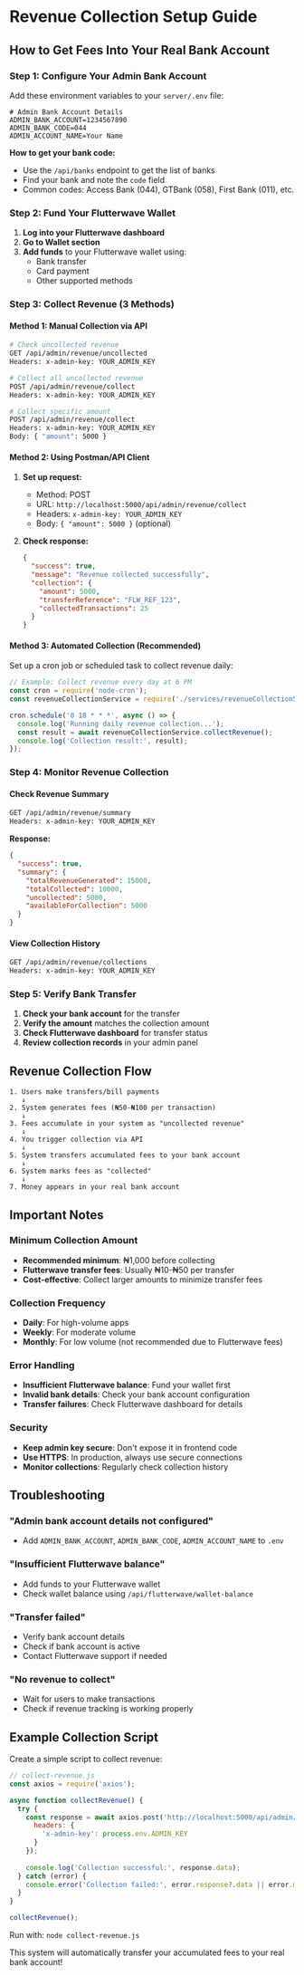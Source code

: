 # Revenue Collection Setup Guide

## How to Get Fees Into Your Real Bank Account

### Step 1: Configure Your Admin Bank Account

Add these environment variables to your `server/.env` file:

```env
# Admin Bank Account Details
ADMIN_BANK_ACCOUNT=1234567890
ADMIN_BANK_CODE=044
ADMIN_ACCOUNT_NAME=Your Name
```

**How to get your bank code:**
- Use the `/api/banks` endpoint to get the list of banks
- Find your bank and note the `code` field
- Common codes: Access Bank (044), GTBank (058), First Bank (011), etc.

### Step 2: Fund Your Flutterwave Wallet

1. **Log into your Flutterwave dashboard**
2. **Go to Wallet section**
3. **Add funds** to your Flutterwave wallet using:
   - Bank transfer
   - Card payment
   - Other supported methods

### Step 3: Collect Revenue (3 Methods)

#### Method 1: Manual Collection via API
```bash
# Check uncollected revenue
GET /api/admin/revenue/uncollected
Headers: x-admin-key: YOUR_ADMIN_KEY

# Collect all uncollected revenue
POST /api/admin/revenue/collect
Headers: x-admin-key: YOUR_ADMIN_KEY

# Collect specific amount
POST /api/admin/revenue/collect
Headers: x-admin-key: YOUR_ADMIN_KEY
Body: { "amount": 5000 }
```

#### Method 2: Using Postman/API Client
1. **Set up request:**
   - Method: POST
   - URL: `http://localhost:5000/api/admin/revenue/collect`
   - Headers: `x-admin-key: YOUR_ADMIN_KEY`
   - Body: `{ "amount": 5000 }` (optional)

2. **Check response:**
   ```json
   {
     "success": true,
     "message": "Revenue collected successfully",
     "collection": {
       "amount": 5000,
       "transferReference": "FLW_REF_123",
       "collectedTransactions": 25
     }
   }
   ```

#### Method 3: Automated Collection (Recommended)
Set up a cron job or scheduled task to collect revenue daily:

```javascript
// Example: Collect revenue every day at 6 PM
const cron = require('node-cron');
const revenueCollectionService = require('./services/revenueCollectionService');

cron.schedule('0 18 * * *', async () => {
  console.log('Running daily revenue collection...');
  const result = await revenueCollectionService.collectRevenue();
  console.log('Collection result:', result);
});
```

### Step 4: Monitor Revenue Collection

#### Check Revenue Summary
```bash
GET /api/admin/revenue/summary
Headers: x-admin-key: YOUR_ADMIN_KEY
```

**Response:**
```json
{
  "success": true,
  "summary": {
    "totalRevenueGenerated": 15000,
    "totalCollected": 10000,
    "uncollected": 5000,
    "availableForCollection": 5000
  }
}
```

#### View Collection History
```bash
GET /api/admin/revenue/collections
Headers: x-admin-key: YOUR_ADMIN_KEY
```

### Step 5: Verify Bank Transfer

1. **Check your bank account** for the transfer
2. **Verify the amount** matches the collection amount
3. **Check Flutterwave dashboard** for transfer status
4. **Review collection records** in your admin panel

## Revenue Collection Flow

```
1. Users make transfers/bill payments
   ↓
2. System generates fees (₦50-₦100 per transaction)
   ↓
3. Fees accumulate in your system as "uncollected revenue"
   ↓
4. You trigger collection via API
   ↓
5. System transfers accumulated fees to your bank account
   ↓
6. System marks fees as "collected"
   ↓
7. Money appears in your real bank account
```

## Important Notes

### Minimum Collection Amount
- **Recommended minimum**: ₦1,000 before collecting
- **Flutterwave transfer fees**: Usually ₦10-₦50 per transfer
- **Cost-effective**: Collect larger amounts to minimize transfer fees

### Collection Frequency
- **Daily**: For high-volume apps
- **Weekly**: For moderate volume
- **Monthly**: For low volume (not recommended due to Flutterwave fees)

### Error Handling
- **Insufficient Flutterwave balance**: Fund your wallet first
- **Invalid bank details**: Check your bank account configuration
- **Transfer failures**: Check Flutterwave dashboard for details

### Security
- **Keep admin key secure**: Don't expose it in frontend code
- **Use HTTPS**: In production, always use secure connections
- **Monitor collections**: Regularly check collection history

## Troubleshooting

### "Admin bank account details not configured"
- Add `ADMIN_BANK_ACCOUNT`, `ADMIN_BANK_CODE`, `ADMIN_ACCOUNT_NAME` to `.env`

### "Insufficient Flutterwave balance"
- Add funds to your Flutterwave wallet
- Check wallet balance using `/api/flutterwave/wallet-balance`

### "Transfer failed"
- Verify bank account details
- Check if bank account is active
- Contact Flutterwave support if needed

### "No revenue to collect"
- Wait for users to make transactions
- Check if revenue tracking is working properly

## Example Collection Script

Create a simple script to collect revenue:

```javascript
// collect-revenue.js
const axios = require('axios');

async function collectRevenue() {
  try {
    const response = await axios.post('http://localhost:5000/api/admin/revenue/collect', {}, {
      headers: {
        'x-admin-key': process.env.ADMIN_KEY
      }
    });
    
    console.log('Collection successful:', response.data);
  } catch (error) {
    console.error('Collection failed:', error.response?.data || error.message);
  }
}

collectRevenue();
```

Run with: `node collect-revenue.js`

This system will automatically transfer your accumulated fees to your real bank account!

